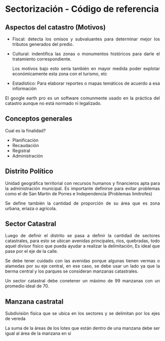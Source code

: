 <div style="text-align:justify">

# Sectorización - Código de referencia
## Aspectos del catastro (Motivos)
- Físcal: detecta los omisos y subvaluantes para determinar mejor los tributos generados del predio.

- Cultural: indentifica las zonas o monumentos históricos para darle el tratamiento correspondiente. 

    Los motivos bajo esto sería también en mayor medida poder explotar económicamente esta zona con el turismo, etc

- Estadístico: Para elaborar reportes o mapas temáticos de acuerdo a esa información

 El google earth pro es un software comunmente usado en la práctica del catastro aunque no está normado ni legalizado.

## Conceptos generales
Cual es la finalidad?
* Planificación
* Recaudación
* Registral
* Administración

## Distrito Político
Unidad geográfica territorial con recursos humanos y financieros apta para la administración municipal.
Es importante definirse para evitar problemas como el de San Martín de Porres e Independencia (Problemas limitrofes)

Se define también la cantidad de proporción de su área que es zona urbana, eriaza o agrícola.

## Sector Catastral
Luego de definir el distrito se pasa a definir la cantidad de sectores catastrales, para esto se ubican avenidas principales, ríos, quebradas, todo aquel divisor físico que pueda ayudar a realizar la delimitación, Es ideal que pase por el eje de la calle.

Se debe tener cuidado con las avenidas porque algunas tienen vermas o alamedas por su eje central, en ese caso, se debe usar un lado ya que la berma central y los parques se consideran manzanas catastrales.

Un sector catastral debe conetener un máximo de 99 manzanas con un promedio ideal de 70.

## Manzana castratal
Subdivisión física que se ubica en los sectores y se delimitan por los ejes de vereda

La suma de la áreas de los lotes que están dentro de una manzana debe ser igual al área de la manzana en sí
</div>
